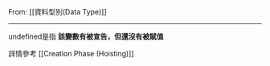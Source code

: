 From: [[資料型別(Data Type)]]

---

undefined是指 **該變數有被宣告，但還沒有被賦值**

詳情參考   [[Creation Phase (Hoisting)]] 

 